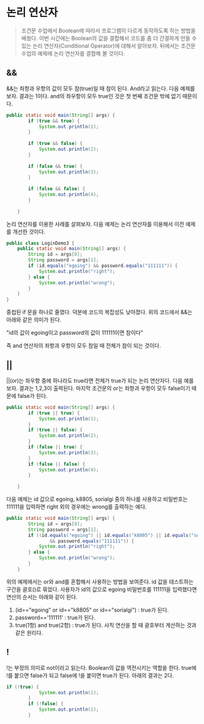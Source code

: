 # 논리 연산자

>조건문 수업에서 Boolean에 따라서 프로그램이 다르게 동작하도록 하는 방법을 배웠다. 이번 시간에는 Boolean의 값을 결합해서 코드를 좀 더 간결하게 만들 수 있는 논리 연산자(Conditional Operator)에 대해서 알아보자. 뒤에서는 조건문 수업의 예제에 논리 연산자를 결합해 볼 것이다. 

## &&

&&는 좌항과 우항의 값이 모두 참(true)일 때 참이 된다. And라고 읽는다. 다음 예제를 보자. 결과는 1이다. and의 좌우항이 모두 true인 것은 첫 번째 조건문 밖에 없기 때문이다. 

```java
public static void main(String[] args) {
        if (true && true) {
            System.out.println(1);
        }
 
        if (true && false) {
            System.out.println(2);
        }
 
        if (false && true) {
            System.out.println(3);
        }
 
        if (false && false) {
            System.out.println(4);
        }
 
    }
```

논리 연산자를 이용한 사례를 살펴보자. 다음 예제는 논리 연산자를 이용해서 이전 예제를 개선한 것이다.

```java
public class LoginDemo3 {
    public static void main(String[] args) {
        String id = args[0];
        String password = args[1];
        if (id.equals("egoing") && password.equals("111111")) {
            System.out.println("right");
        } else {
            System.out.println("wrong");
        }
    }
}
```
중첩된 if 문을 하나로 줄였다. 덕분에 코드의 복잡성도 낮아졌다. 위의 코드에서 &&는 아래와 같은 의미가 된다.

"id의 값이 egoing이고 password의 값이 111111이면 참이다"

즉 and 연산자의 좌항과 우항이 모두 참일 때 전체가 참이 되는 것이다.

## ||

||(or)는 좌우항 중에 하나라도 true라면 전체가 true가 되는 논리 연산자다. 다음 예를 보자. 결과는 1,2,3이 출력된다. 마지막 조건문의 or는 좌항과 우항이 모두 false이기 때문에 false가 된다.

```java
public static void main(String[] args) {
        if (true || true) {
            System.out.println(1);
        }
        if (true || false) {
            System.out.println(2);
        }
        if (false || true) {
            System.out.println(3);
        }
        if (false || false) {
            System.out.println(4);
        }
 
    }
```

다음 예제는 id 값으로 egoing, k8805, sorialgi 중의 하나를 사용하고 비밀번호는 111111을 입력하면 right 외의 경우에는 wrong를 출력하는 예다.

```java
public static void main(String[] args) {
        String id = args[0];
        String password = args[1];
        if ((id.equals("egoing") || id.equals("k8805") || id.equals("sorialgi"))
                && password.equals("111111")) {
            System.out.println("right");
        } else {
            System.out.println("wrong");
        }
    }
```

위의 예제에서는 or와 and를 혼합해서 사용하는 방법을 보여준다. id 값을 테스트하는 구간을 괄호()로 묶었다. 사용자가 id의 값으로 egoing 비밀번호를 111111을 입력했다면 연산의 순서는 아래와 같이 된다.

1. (id=="egoing" or id=="k8805" or id=="sorialgi") : true가 된다.
2. password=='111111' : true가 된다.
3. true(1항) and true(2항) : true가 된다.
사칙 연산을 할 때 괄호부터 계산하는 것과 같은 원리다.

## !

!는 부정의 의미로 not이라고 읽는다. Boolean의 값을 역전시키는 역할을 한다. true에 !를 붙으면 false가 되고 false에 !을 붙이면 true가 된다. 아래의 결과는 2다.
```java
if (!true) {
            System.out.println(1);
        }
        if (!false) {
            System.out.println(2);
        }
```